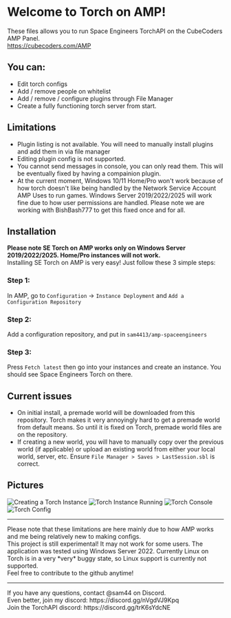 # Welcome to Torch on AMP!
These files allows you to run Space Engineers TorchAPI on the CubeCoders AMP Panel.<br>
https://cubecoders.com/AMP
## You can:
- Edit torch configs
- Add / remove people on whitelist
- Add / remove / configure plugins through File Manager
- Create a fully functioning torch server from start.
## Limitations
- Plugin listing is not available. You will need to manually install plugins and add them in via file manager
- Editing plugin config is not supported.
- You cannot send messages in console, you can only read them. This will be eventually fixed by having a compainion plugin.
- At the current moment, Windows 10/11 Home/Pro won't work because of how torch doesn't like being handled by the Network Service Account AMP Uses to run games. Windows Server 2019/2022/2025 will work fine due to how user permissions are handled. Please note we are working with BishBash777 to get this fixed once and for all.
## Installation
**Please note SE Torch on AMP works only on Windows Server 2019/2022/2025. Home/Pro instances will not work.**<br>
Installing SE Torch on AMP is very easy! Just follow these 3 simple steps:
### Step 1:
In AMP, go to `Configuration` -> `Instance Deployment` and `Add a Configuration Repository`
### Step 2:
Add a configuration repository, and put in `sam4413/amp-spaceengineers`
### Step 3:
Press `Fetch latest` then go into your instances and create an instance. You should see Space Engineers Torch on there.

## Current issues
- On initial install, a premade world will be downloaded from this repository. Torch makes it very annoyingly hard to get a premade world from default means. So until it is fixed on Torch, premade world files are on the repository.
- If creating a new world, you will have to manually copy over the previous world (if applicable) or upload an existing world from either your local world, server, etc. Ensure `File Manager > Saves > LastSession.sbl` is correct.

## Pictures
![Creating a Torch Instance](https://github.com/sam4413/amp-spaceengineers/assets/43707772/b56bc707-4326-45ac-8b69-e6ce45ad03e0)
![Torch Instance Running](https://github.com/sam4413/amp-spaceengineers/assets/43707772/7641041f-c82b-4870-9808-af4da809080e)
![Torch Console](https://github.com/sam4413/amp-spaceengineers/assets/43707772/1bfec400-a1ea-45e7-8d7e-7ca53857207c)
![Torch Config](https://github.com/sam4413/amp-spaceengineers/assets/43707772/a82afde5-0340-4ef8-a0a7-a33c790f9e5c)

<hr>
Please note that these limitations are here mainly due to how AMP works and me being relatively new to making configs.<br>
This project is still experimental! It may not work for some users. The application was tested using Windows Server 2022. Currently Linux on Torch is in a very *very* buggy state, so Linux support is currently not supported.<br>
Feel free to contribute to the github anytime!<br>
<hr>
If you have any questions, contact @sam44 on Discord.<br>
Even better, join my discord: https://discord.gg/nVgdVJ9Kpq<br>
Join the TorchAPI discord: https://discord.gg/trK6sYdcNE<br>

